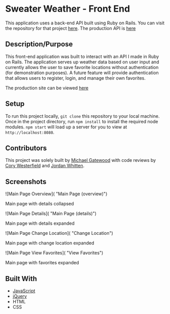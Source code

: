 # Sweater Weather - Front End

This application uses a back-end API built using Ruby on Rails. You can visit the repository for that project [here](https://github.com/mngatewood/sweater_weather).  The production API is [here](https://mngatewood-weather-be.herokuapp.com/)

## Description/Purpose

This front-end application was built to interact with an API I made in Ruby on Rails. The application serves up weather data based on user input and currently allows the user to save favorite locations without authentication (for demonstration purposes). A future feature will provide authentication that allows users to register, login, and manage their own favorites.

The production site can be viewed [here](https://mngatewood.github.io/sweater_weather_fe/)

## Setup
To run this project locally, `git clone` this repository to your local machine. Once in the project directory, run `npm install` to install the required node modules. `npm start` will load up a server for you to view at `http://localhost:8080`.

## Contributors

This project was solely built by [Michael Gatewood](https://github.com/mngatewood) with code reviews by [Cory Westerfield](https://github.com/corywest) and [Jordan Whitten](https://github.com/jordanwa1947).

## Screenshots

![Main Page Overview]( "Main Page (overview)")

Main page with details collapsed

![Main Page Details]( "Main Page (details)")

Main page with details expanded

![Main Page Change Location]( "Change Location")

Main page with change location expanded

![Main Page View Favorites]( "View Favorites")

Main page with favorites expanded

## Built With

* [JavaScript](https://www.javascript.com/)
* [jQuery](https://jquery.com/)
* HTML
* CSS
